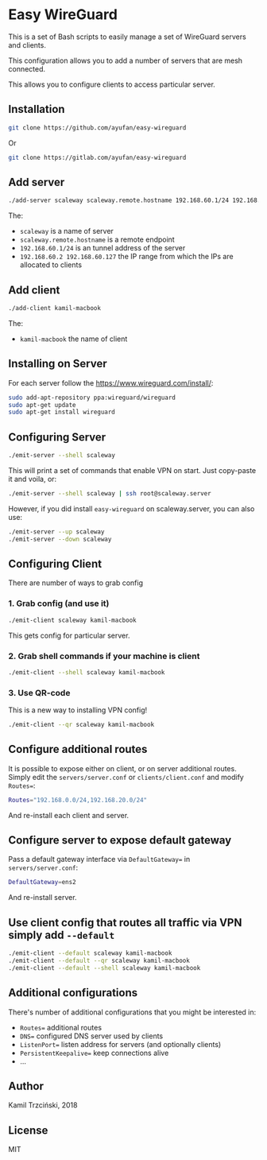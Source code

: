 # Easy WireGuard

This is a set of Bash scripts to easily manage a set of WireGuard servers and clients.

This configuration allows you to add a number of servers that are mesh connected.

This allows you to configure clients to access particular server.

## Installation

```bash
git clone https://github.com/ayufan/easy-wireguard
```

Or

```bash
git clone https://gitlab.com/ayufan/easy-wireguard
```

## Add server

```bash
./add-server scaleway scaleway.remote.hostname 192.168.60.1/24 192.168.60.2 192.168.60.127
```

The:

- `scaleway` is a name of server
- `scaleway.remote.hostname` is a remote endpoint
- `192.168.60.1/24` is an tunnel address of the server
- `192.168.60.2 192.168.60.127` the IP range from which the IPs are allocated to clients

## Add client

```bash
./add-client kamil-macbook
```

The:

- `kamil-macbook` the name of client

## Installing on Server

For each server follow the https://www.wireguard.com/install/:

```bash
sudo add-apt-repository ppa:wireguard/wireguard
sudo apt-get update
sudo apt-get install wireguard
```

## Configuring Server

```bash
./emit-server --shell scaleway
```

This will print a set of commands that enable VPN on start.
Just copy-paste it and voila, or:

```bash
./emit-server --shell scaleway | ssh root@scaleway.server
```

However, if you did install `easy-wireguard` on scaleway.server, you can also use:

```bash
./emit-server --up scaleway
./emit-server --down scaleway
```

## Configuring Client

There are number of ways to grab config

### 1. Grab config (and use it)

```bash
./emit-client scaleway kamil-macbook
```

This gets config for particular server.

### 2. Grab shell commands if your machine is client

```bash
./emit-client --shell scaleway kamil-macbook
```

### 3. Use QR-code

This is a new way to installing VPN config!

```bash
./emit-client --qr scaleway kamil-macbook
```

## Configure additional routes

It is possible to expose either on client, or on server additional routes.
Simply edit the `servers/server.conf` or `clients/client.conf` and modify `Routes=`:

```bash
Routes="192.168.0.0/24,192.168.20.0/24"
```

And re-install each client and server.

## Configure server to expose default gateway

Pass a default gateway interface via `DefaultGateway=` in `servers/server.conf`:

```bash
DefaultGateway=ens2
```

And re-install server.

## Use client config that routes all traffic via VPN simply add `--default`

```bash
./emit-client --default scaleway kamil-macbook
./emit-client --default --qr scaleway kamil-macbook
./emit-client --default --shell scaleway kamil-macbook
```

## Additional configurations

There's number of additional configurations that you might be interested in:

- `Routes=` additional routes
- `DNS=` configured DNS server used by clients
- `ListenPort=` listen address for servers (and optionally clients)
- `PersistentKeepalive=` keep connections alive
- ...

## Author

Kamil Trzciński, 2018

## License

MIT
